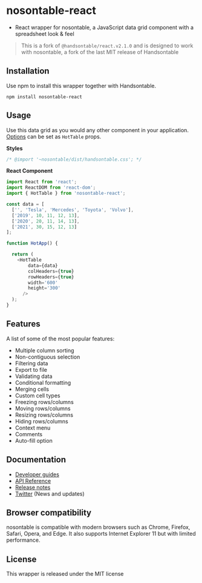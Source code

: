 # nosontable-react
- React wrapper for nosontable, a JavaScript data grid component with a spreadsheet look & feel

> This is a fork of `@handsontable/react.v2.1.0` and is designed to work with nosontable, a fork of the last MIT release of Handsontable

## Installation

Use npm to install this wrapper together with Handsontable.

```
npm install nosontable-react
```

## Usage

Use this data grid as you would any other component in your application. [Options](//handsontable.com/docs/Options.html) can be set as `HotTable` props.

**Styles**

```css
/* @import '~nosontable/dist/handsontable.css'; */
```

**React Component**

```js
import React from 'react';
import ReactDOM from 'react-dom';
import { HotTable } from 'nosontable-react';

const data = [
  ['', 'Tesla', 'Mercedes', 'Toyota', 'Volvo'],
  ['2019', 10, 11, 12, 13],
  ['2020', 20, 11, 14, 13],
  ['2021', 30, 15, 12, 13]
];

function HotApp() {

  return (
    <HotTable
        data={data}
        colHeaders={true}
        rowHeaders={true}
        width='600'
        height='300'
      />
  );
}
```

## Features

A list of some of the most popular features:

- Multiple column sorting
- Non-contiguous selection
- Filtering data
- Export to file
- Validating data
- Conditional formatting
- Merging cells
- Custom cell types
- Freezing rows/columns
- Moving rows/columns
- Resizing rows/columns
- Hiding rows/columns
- Context menu
- Comments
- Auto-fill option

## Documentation

- [Developer guides](//handsontable.com/docs/react)
- [API Reference](//handsontable.com/docs/Core.html)
- [Release notes](//handsontable.com/docs/tutorial-release-notes.html)
- [Twitter](//twitter.com/handsontable) (News and updates)

## Browser compatibility

nosontable is compatible with modern browsers such as Chrome, Firefox, Safari, Opera, and Edge. It also supports Internet Explorer 11 but with limited performance.

## License

This wrapper is released under the MIT license
